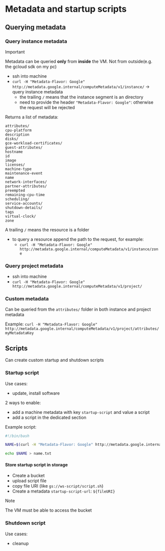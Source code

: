 # Metadata and startup scripts

## Querying metadata

### Query instance metadata

> [!IMPORTANT]
> Metadata can be queried **only** from **inside** the VM. Not from outside(e.g. the gcloud sdk on my pc)

- ssh into machine
- `curl -H "Metadata-Flavor: Google" http://metadata.google.internal/computeMetadata/v1/instance/` -> query instance metadata
  - the trailing `/` means that the instance segment is an directory
  - need to provide the header `"Metadata-Flavor: Google"`: otherwise the request will be rejected

Returns a list of metadata:

```
attributes/
cpu-platform
description
disks/
gce-workload-certificates/
guest-attributes/
hostname
id
image
licenses/
machine-type
maintenance-event
name
network-interfaces/
partner-attributes/
preempted
remaining-cpu-time
scheduling/
service-accounts/
shutdown-details/
tags
virtual-clock/
zone
```

A trailing `/` means the resource is a folder

- to query a resource append the path to the request, for example:
  - `curl -H "Metadata-Flavor: Google" http://metadata.google.internal/computeMetadata/v1/instance/zone`

### Query project metadata

- ssh into machine
- `curl -H "Metadata-Flavor: Google" http://metadata.google.internal/computeMetadata/v1/project/` 

### Custom metadata

Can be queried from the `attributes/` folder in both instance and project metadata

Example: `curl -H "Metadata-Flavor: Google" http://metadata.google.internal/computeMetadata/v1/project/attributes/myMetadataKey`

## Scripts

Can create custom startup and shutdown scripts

### Startup script

Use cases:

- update, install software

2 ways to enable:

- add a machine metadata with key `startup-script` and value a script
- add a script in the dedicated section

Example script:

```sh
#!/bin/bash

NAME=$(curl -H "Metadata-Flavor: Google" http://metadata.google.internal/computeMetadata/v1/instance/name)

echo $NAME > name.txt
```

#### Store startup script in storage

- Create a bucket 
- upload script file
- copy file URI (like `gs://ws-script/script.sh`)
- Create a metadata `startup-script-url`: `${fileURI}`

> [!NOTE]
> The VM must be able to access the bucket

### Shutdown script

Use cases:

- cleanup